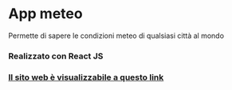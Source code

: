# App meteo

Permette di sapere le condizioni meteo di qualsiasi città al mondo

### Realizzato con React JS

### [Il sito web è visualizzabile a questo link](https://weather-app-flavio-pinto.netlify.app/)
